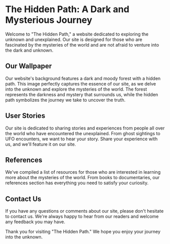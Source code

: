 <!--font:Poppins-->

# The Hidden Path: A Dark and Mysterious Journey

Welcome to "The Hidden Path," a website dedicated to exploring the unknown and unexplained. Our site is designed for those who are fascinated by the mysteries of the world and are not afraid to venture into the dark and unknown.

## Our Wallpaper

Our website's background features a dark and moody forest with a hidden path. This image perfectly captures the essence of our site, as we delve into the unknown and explore the mysteries of the world. The forest represents the darkness and mystery that surrounds us, while the hidden path symbolizes the journey we take to uncover the truth.

## User Stories

Our site is dedicated to sharing stories and experiences from people all over the world who have encountered the unexplained. From ghost sightings to UFO encounters, we want to hear your story. Share your experience with us, and we'll feature it on our site.

## References

We've compiled a list of resources for those who are interested in learning more about the mysteries of the world. From books to documentaries, our references section has everything you need to satisfy your curiosity.

## Contact Us

If you have any questions or comments about our site, please don't hesitate to contact us. We're always happy to hear from our readers and welcome any feedback you may have.

Thank you for visiting "The Hidden Path." We hope you enjoy your journey into the unknown.

<!--

Write me content for website with wallpaper which alt text is:

"A dark and moody forest with a hidden path for a horror or mystery website"

The name/title of the page should not be 1:1 copy of the alt text but rather a real content of the website which is using this wallpaper.

- Use markdown format 
- Start with heading
- Heading should be short and concise
- The content should look like a real website 
- The website should not be about the wallpaper, wallpaper is just a related background
- Heading should be contain work "wallpaper" or "background"
- Include real sections like references, contact, user stories, etc. use things relevant to the page purpose.
- Feel free to use structure like headings, bullets, numbering, blockquotes, paragraphs, horizontal lines, etc.
- You can use formatting like bold or _italic_
- You can include UTF-8 emojis
- Links should be only #hash anchors (and you can refer to the document itself)
- Do not include images


---


# The Hidden Path: A Dark and Mysterious Journey

Welcome to "The Hidden Path," a website dedicated to exploring the unknown and unexplained. Our site is designed for those who are fascinated by the mysteries of the world and are not afraid to venture into the dark and unknown.

## Our Wallpaper

Our website's background features a dark and moody forest with a hidden path. This image perfectly captures the essence of our site, as we delve into the unknown and explore the mysteries of the world. The forest represents the darkness and mystery that surrounds us, while the hidden path symbolizes the journey we take to uncover the truth.

## User Stories

Our site is dedicated to sharing stories and experiences from people all over the world who have encountered the unexplained. From ghost sightings to UFO encounters, we want to hear your story. Share your experience with us, and we'll feature it on our site.

## References

We've compiled a list of resources for those who are interested in learning more about the mysteries of the world. From books to documentaries, our references section has everything you need to satisfy your curiosity.

## Contact Us

If you have any questions or comments about our site, please don't hesitate to contact us. We're always happy to hear from our readers and welcome any feedback you may have.

Thank you for visiting "The Hidden Path." We hope you enjoy your journey into the unknown.


---


Write me a Google font which is best fitting for the website.

Pick from the list:
- Open Sans
- Montserrat
- Raleway
- Cormorant Garamond
- Dancing Script
- Futura
- IBM Plex Sans
- Creepster
- Orbitron
- Poppins
- Cabin
- Barlow Condensed
- Alegreya
- Great Vibes
- Inter
- Lobster
- Cinzel
- Roboto
- Exo 2
- Lato
- Playfair Display
- Cinzel Decorative


Write just the font name nothing else.


---


Poppins

-->
